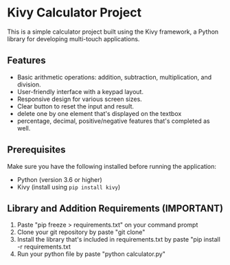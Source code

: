 # Kivy Calculator Project

This is a simple calculator project built using the Kivy framework, a Python library for developing multi-touch applications.

## Features

- Basic arithmetic operations: addition, subtraction, multiplication, and division.
- User-friendly interface with a keypad layout.
- Responsive design for various screen sizes.
- Clear button to reset the input and result.
- delete one by one element that's displayed on the textbox
- percentage, decimal, positive/negative features that's completed as well.

## Prerequisites

Make sure you have the following installed before running the application:
- Python (version 3.6 or higher)
- Kivy (install using `pip install kivy`)

## Library and Addition Requirements (IMPORTANT)

1. Paste "pip freeze > requirements.txt" on your command prompt
2. Clone your git repository by paste "git clone"
3. Install the library that's included in requirements.txt by paste "pip install -r requirements.txt
4. Run your python file by paste "python calculator.py"
